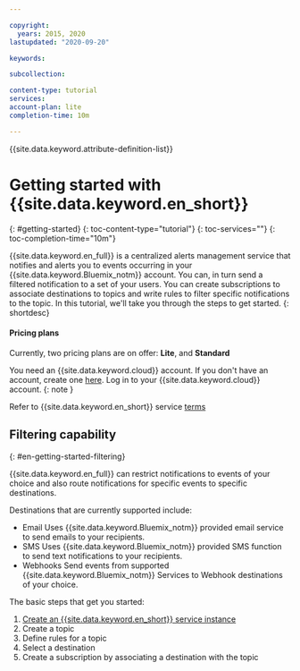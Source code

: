 ```yaml
---

copyright:
  years: 2015, 2020
lastupdated: "2020-09-20"

keywords:

subcollection:

content-type: tutorial
services:
account-plan: lite
completion-time: 10m

---
```


{{site.data.keyword.attribute-definition-list}}

# Getting started with {{site.data.keyword.en_short}}
{: #getting-started}
{: toc-content-type="tutorial"}
{: toc-services=""}
{: toc-completion-time="10m"}

{{site.data.keyword.en_full}} is a centralized alerts management service that notifies and alerts you to events occurring in your {{site.data.keyword.Bluemix_notm}} account. You can, in turn send a filtered notification to a set of your users.
You can create subscriptions to associate destinations to topics and write rules to filter specific notifications to the topic.
In this tutorial, we'll take you through the steps to get started.
{: shortdesc}

#### Pricing plans

Currently, two pricing plans are on offer: **Lite**, and **Standard**

You need an {{site.data.keyword.cloud}} account. If you don't have an account, create one [here](https://cloud.ibm.com/registration/). Log in to your {{site.data.keyword.cloud}} account.
{: note }

Refer to {{site.data.keyword.en_short}} service [terms](/docs/event-notifications?topic=event-notifications-en-overview)

## Filtering capability
{: #en-getting-started-filtering}

{{site.data.keyword.en_full}} can restrict notifications to events of your choice and also route notifications for specific events to specific destinations.


Destinations that are currently supported include:

- Email
Uses {{site.data.keyword.Bluemix_notm}} provided email service to send emails to your recipients.
- SMS
Uses {{site.data.keyword.Bluemix_notm}} provided SMS function to send text notifications to your recipients.
- Webhooks
Send events from supported {{site.data.keyword.Bluemix_notm}} Services to Webhook destinations of your choice.

The basic steps that get you started:

1. [Create an {{site.data.keyword.en_short}} service instance](/docs/event-notifications?topic=event-notifications-en-create-en-instance)
1. Create a topic
1. Define rules for a topic
1. Select a destination
1. Create a subscription by associating a destination with the topic
